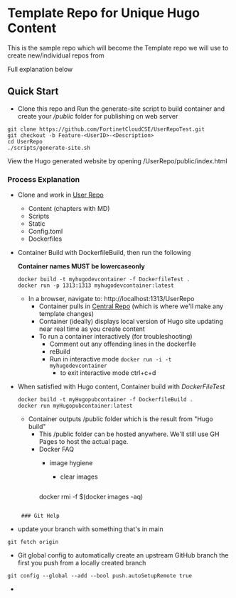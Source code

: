 # Template Repo for Unique Hugo Content

This is the sample repo which will become the Template repo we will use to create new/individual repos from 

Full explanation below

## Quick Start
- Clone this repo and Run the generate-site script to build container and create your */public* folder for publishing on web server 
```shell
git clone https://github.com/FortinetCloudCSE/UserRepoTest.git
git checkout -b Feature-<UserID>-<Description>
cd UserRepo
./scripts/generate-site.sh
```
View the Hugo generated website by opening /UserRepo/public/index.html 

### Process Explanation 

- Clone and work in [User Repo]("https://github.com/FortinetCloudCSE/UserRepo")
     - Content (chapters with MD)
     - Scripts 
     - Static
     - Config.toml
     - Dockerfiles
- Container Build with DockerfileBuild, then run the following

    **Container names MUST be lowercaseonly**
    ```
    docker build -t myhugodevcontainer -f DockerfileTest .
    docker run -p 1313:1313 myhugodevcontainer:latest
    ```
  - In a browser, navigate to: http://localhost:1313/UserRepo
    - Container pulls in [Central Repo]("https://github.com/FortinetCloudCSE/CentralRepo") (which is where we'll make any template changes)
    - Container (ideally) displays local version of Hugo site updating near real time as you create content
    - To run a container interactively (for troubleshooting)
      - Comment out any offending lines in the dockerfile
      - reBuild
      - Run in interactive mode
      ``` docker run -i -t myhugodevcontainer ```
        - to exit interactive mode ctrl+c+d 
- When satisfied with Hugo content, Container build with *DockerFileTest*
  ```
  docker build -t myHugopubcontainer -f DockerfileBuild .
  docker run myHugopubcontainer:latest
  ```
  - Container outputs /public folder which is the result from "Hugo build"
    - This /public folder can be hosted anywhere.  We'll still use GH Pages to host the actual page.
    - Docker FAQ
      - image hygiene
        - clear images
      
        ```shell
      docker rmi -f $(docker images -aq)
  ```

   ### Git Help
- update your branch with something that's in main
```shell
git fetch origin
```
- Git global config to automatically create an upstream GitHub branch the first you push from a locally created branch
```shell
git config --global --add --bool push.autoSetupRemote true
```
- 